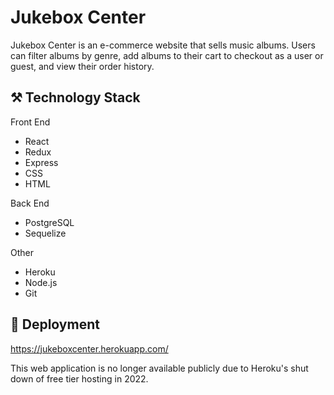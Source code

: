 # Jukebox Center

Jukebox Center is an e-commerce website that sells music albums. 
Users can filter albums by genre, 
add albums to their cart to checkout as a user or guest,
and view their order history.

## :hammer_and_pick: Technology Stack

Front End
* React
* Redux
* Express
* CSS
* HTML

Back End
* PostgreSQL
* Sequelize

Other
* Heroku
* Node.js
* Git

## :rocket: Deployment
https://jukeboxcenter.herokuapp.com/

This web application is no longer available publicly due to Heroku's shut down of free tier hosting in 2022.
